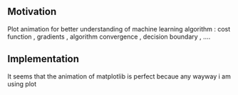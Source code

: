 <h2>Motivation</h2>
Plot animation for better understanding of machine learning algorithm : cost function , gradients , algorithm convergence , decision boundary , ....

<h2>Implementation</h2>
It seems that the animation of matplotlib is perfect becaue any wayway i am using plot


